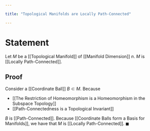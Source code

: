 ```yaml
---

title: "Topological Manifolds are Locally Path-Connected"

---
```

# Statement
Let $M$ be a [[Topological Manifold]] of [[Manifold Dimension]] $n$. $M$ is [[Locally Path-Connected]].

## Proof
 Consider a [[Coordinate Ball]]  $B \subset M$. Because 
 - [[The Restriction of Homeomorphism is a Homeomorphism in the Subspace Topology]]
 - [[Path-Connectedness is a Topological Invariant]]
 
 $B$ is [[Path-Connected]]. Because [[Coordinate Balls form a Basis for Manifolds]], we have that $M$ is [[Locally Path-Connected]]. $\blacksquare$

